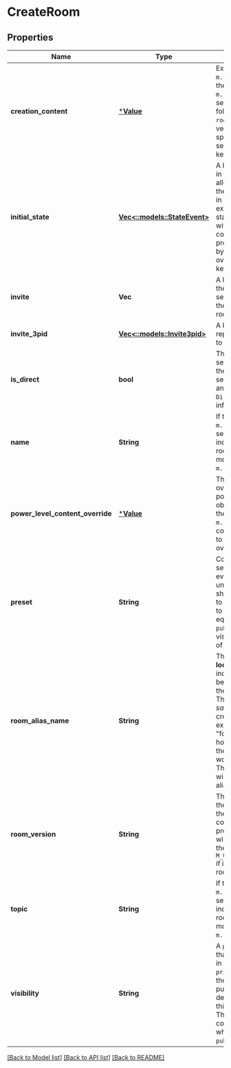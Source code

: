 # CreateRoom

## Properties

Name | Type | Description | Notes
------------ | ------------- | ------------- | -------------
**creation_content** | [***Value**](.md) | Extra keys, such as ``m.federate``, to be added to the content of the `m.room.create`_ event. The server will clobber the following keys: ``creator``, ``room_version``. Future versions of the specification may allow the server to clobber other keys. | [optional] 
**initial_state** | [**Vec<::models::StateEvent>**](state_event.md) | A list of state events to set in the new room. This allows the user to override the default state events set in the new room. The expected format of the state events are an object with type, state_key and content keys set.  Takes precedence over events set by ``preset``, but gets overriden by ``name`` and ``topic`` keys. | [optional] 
**invite** | **Vec<String>** | A list of user IDs to invite to the room. This will tell the server to invite everyone in the list to the newly created room. | [optional] 
**invite_3pid** | [**Vec<::models::Invite3pid>**](invite_3pid.md) | A list of objects representing third party IDs to invite into the room. | [optional] 
**is_direct** | **bool** | This flag makes the server set the ``is_direct`` flag on the ``m.room.member`` events sent to the users in ``invite`` and ``invite_3pid``. See `Direct Messaging`_ for more information. | [optional] 
**name** | **String** | If this is included, an ``m.room.name`` event will be sent into the room to indicate the name of the room. See Room Events for more information on ``m.room.name``. | [optional] 
**power_level_content_override** | [***Value**](.md) | The power level content to override in the default power level event. This object is applied on top of the generated `m.room.power_levels`_ event content prior to it being sent to the room. Defaults to overriding nothing. | [optional] 
**preset** | **String** | Convenience parameter for setting various default state events based on a preset.  If unspecified, the server should use the ``visibility`` to determine which preset to use. A visbility of ``public`` equates to a preset of ``public_chat`` and ``private`` visibility equates to a preset of ``private_chat``. | [optional] 
**room_alias_name** | **String** | The desired room alias **local part**. If this is included, a room alias will be created and mapped to the newly created room. The alias will belong on the *same* homeserver which created the room. For example, if this was set to \"foo\" and sent to the homeserver \"example.com\" the complete room alias would be ``#foo:example.com``.  The complete room alias will become the canonical alias for the room. | [optional] 
**room_version** | **String** | The room version to set for the room. If not provided, the homeserver is to use its configured default. If provided, the homeserver will return a 400 error with the errcode ``M_UNSUPPORTED_ROOM_VERSION`` if it does not support the room version. | [optional] 
**topic** | **String** | If this is included, an ``m.room.topic`` event will be sent into the room to indicate the topic for the room. See Room Events for more information on ``m.room.topic``. | [optional] 
**visibility** | **String** | A ``public`` visibility indicates that the room will be shown in the published room list. A ``private`` visibility will hide the room from the published room list. Rooms default to ``private`` visibility if this key is not included. NB: This should not be confused with ``join_rules`` which also uses the word ``public``. | [optional] 

[[Back to Model list]](../README.md#documentation-for-models) [[Back to API list]](../README.md#documentation-for-api-endpoints) [[Back to README]](../README.md)


